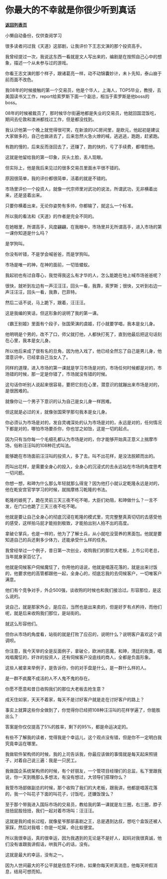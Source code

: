 # 你最大的不幸就是你很少听到真话

[**返回列表页**](/gzh/记忆承载3)

小懒自动备份，仅供查阅学习

很多读者问过我《天道》这部剧，让我评价下王志文演的那个投资高手。

  

我曾经提过一次，我说这东西一看就是文人写出来的，编剧是在按照自己心中的想象，描述一个从未参与过的游戏。  

  

你看王志文演的那个样子，跟诸葛亮一样，动不动锦囊妙计，未卜先知，泰山崩于前而面不改色。

  

我08年的时候接触的第一个交易员，他是个华人，上海人，TOP5毕业，教授，去美国读书又工作，report给索罗斯下面一个副总，相当于索罗斯是他boss的boss。  

  

08年的时候被裁员了，那时候华尔街遍地都是失业的交易员，他就回国混饭吃，期间去伦敦和澳洲都找过工作，但是都没找到。

  

我认识他第一个晚上就觉得很可笑，在新浪的UC房间里，是欧元，他起初是建议大家做多的，自己也做进去了，后来忽然火急火燎的喊，逃逃逃，跑跑，赶紧跑。  

  

有跑的慢的，后来反而涨回去了，还赚了，跑的快的，亏了手续费，都埋怨他。  

  

这就是他留给我的第一印象，灰头土脸，丢人现眼。

  

但实际上，他是我后来见过的很多交易员里面水平很不错的。  

  

原因很简单，我的评价都很简单，活着的就是不错的。

  

市场里评价一个投资人，就像一代宗师里对武功的说法，所谓武功，无非横着出来，还是竖着出来。  

  

只要你横着出来，无论你姿势有多帅，你都输了，就这么一个标准。  

  

所以我的看法和《天道》的作者是完全不同的。  

  

在她眼里，所谓高手，风度翩翩，在我眼中，市场里并无所谓高手，进入市场的第一课你知道是什么吗？

  

是学狗叫。

  

你没有听错，不是学会喊爸爸，而是学狗叫。  

  

市场是唯一的神，在神的面前，一切皆蝼蚁。  

  

我起初也有过自尊心，我觉得我这么有才华的人，怎么能跪在地上喊市场爸爸呢？

  

很快，就听到左边有一声汪汪汪，回头一看，我靠，索罗斯；很快，又听到右边一声汪汪汪，回头一看，我靠，巴菲特。  

  

然后二话不说，马上跪下，跟着，汪汪汪。  

  

这是我编的笑话，但这形象的说明了我的第一课。

  

《霸王别姬》里面有个段子，张国荣演的虞姬，打小就要学唱，我本是女儿身。  

  

他明明是个男的，改不了口，师父就打他，人都快打死了，直到他最后把这句话刻在心里，我本是女儿身。

  

所以他后来成了很有名的旦角，因为他入戏了，他已经全然忘了自己是男儿身，他潜意识中，已经拿自己当女人了。  

  

同样的道理，进入市场的第一课就是学习市场是对的，市场任何时候都是对的，市场错的时候，那一定是你错了，市场就没有错的时候。  

  

这句话你听别人说起来很容易，要把它刻在心里，潜意识的就蹦出来市场是对的，是很困难的。  

  

就像你让一个男子下意识的认为自己是女儿身一样困难。

  

但这就是必过的关，就像张国荣学那句我本是女儿身。  

  

你必须认为市场是对的，发自灵魂深处的认为市场是对的，永远是对的，任何情况下都是对的，哪怕市场要杀你，你也甘之如饴，这是一切的起点。  

  

因为只有当你每一个毛细孔都认为市场是对的，你才能够开始真正意义上揣摩市场，俗称汪汪叫的108种花式叫法。

  

能够跪在市场面前汪汪叫的投资人，多了去。叫不出花样，是没法脱颖而出的。  

  

而叫出花样，是需要全身心的投入，全身心的沉浸式的去永远站在市场的角度思考一切问题。  

  

你想一想，和珅为什么那么年轻就那么得宠？因为他打小就认定乾隆永远是对的，他在乾安宫官学学习的时候，就揣摩练习乾隆的书法。  

  

乾隆的娘死了，跪在灵前三天三夜不吃不喝，大臣们劝阻，和珅做什么？一言不发，在门口也跪了三天三夜不吃不喝。  

  

他就是要让自己全身心的彻底沉浸在乾隆的模式里，完完整整真真切切的去感受他的感受，这样拍马屁才能拍到极致，才能拍出别人拍不出的高度。

  

拿破仑掌兵，也是一样的，他为了了解士兵，从小就吃没营养的黑面包。他就是要知道自己的兵还剩多少体力，还能承受什么样的任务。  

  

我曾经举过一个例子，昔日第一次创业，收购我们的那位大老板，上市公司老总，当年就身家百亿了。  

  

他就是伺候客户伺候魔怔了，你用他的话说，他就是唱莲花落的，就是出来讨饭的，他要求他的高管都跟他一起，全身心的，彻底忘我的去伺候客户，一切唯客户满意。  

  

他们有个竞争对手，外企500强，谈收购的时候也和我们接洽过。形容那位，是这么说的。  

  

说自己，就是那家外企，是应召，当然也是出来卖的，但是好歹有点矜持，而他们呢，就是后来收购我们那位，是站街的。  

  

就这么形容他们。

  

但你从市场的角度看，站街的就是打败了应召的，说明什么？说明客户喜欢这个调调呗。  

  

你注意，我今天举的全是反面例子，拿破仑，欧洲的恶魔，和珅，清廷的败类，唱戏唱魔怔的，奸诈的投资人，还有伺候客户没底线的商人，全都是负面形象。

  

这些人被拿来举例子，是告诉你，你的对手盘是什么，是一群什么样的人。  

  

是一群不疯魔不成活的人不人鬼不鬼的存在。

  

你愿不愿意和昔日收购我们的那位大老板去抢生意？  

  

成天住如家，天天不着家，每天不是讨好客户就是走在讨好客户的路上？

  

事实上就算这些你全做到了，你觉得你已经把108种汪汪叫的花样学遍了，你能胜出么？

  

答案是你仅仅提高了5%的胜率，剩下的95%，都是命运决定的。

  

有些不了解我的读者，觉得我是个幸运儿，这个观点没有错，但是你不一定明白我究竟幸运在哪里。

  

我做软件架构师的时候，我的上司告诉我，你最应该做的事情就是每天起床照镜子，对着自己说三遍：我是一只民工。

  

我做国企系统架构师的时候，有个好朋友，一个管项目经理们的总监，私下里跟我说，你一天到晚那么多想法，有没有想过，大领导们搭理你么？

  

我管市场部做副总的时候，那个收购了我们的大老板，跟我讲，他都是唱莲花落的，我一个叫花子下面的叫花子，讨饭吃，还嫌饭馊么？

  

至于那个带我进入国际市场的交易员，教给我的第一课就是左三圈，右三圈，脖子扭扭屁股扭扭，我们一起对着市场叫：汪汪汪。  

  

这就是我的成长过程，就像星爷那部喜剧之王，总是遇到达叔，想吃个盒饭还被人家踩，然后对我唱：你是一坨屎，命比蚁便宜。  

  

所以我很幸运，真的很幸运，因为我遇到的无论是不是好人，起码对我很真诚，他们没有谁跟我讲假话，哄我开心的话，没有。  

  

这就是最大的幸运，没有之一。

  

因为人世间最大的不公平就是信息不对称，如果你每天听真消息，他每天听假消息，结局可想而知。

